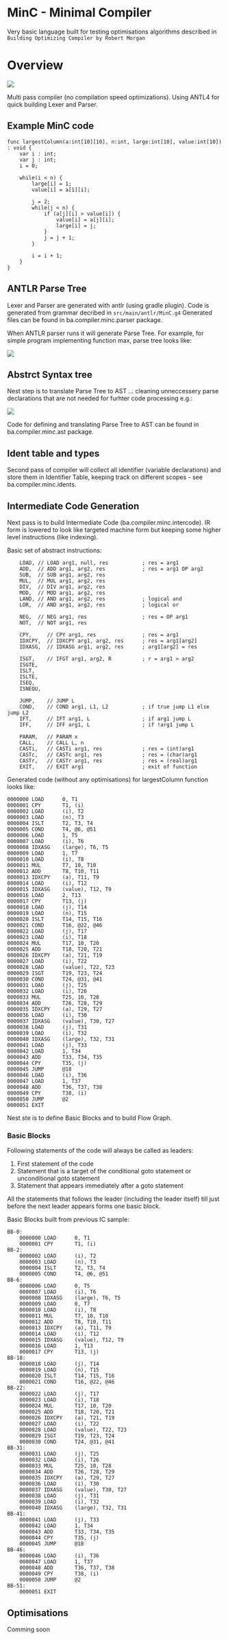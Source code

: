 # MinC - Minimal Compiler

Very basic language built for testing optimisations algorithms described in `Building Optimizing Compiler by Robert Morgan`


# Overview

<img src="https://raw.githubusercontent.com/zpasal/minc/master/assets/passes.png?sanitize=true&raw=true" />


Multi pass compiler (no compilation speed optimizations). Using ANTL4 for quick building Lexer and Parser.

## Example MinC code

```
func largestColumn(a:int[10][10], n:int, large:int[10], value:int[10]) : void {
    var i : int;
    var j : int;
    i = 0;

    while(i < n) {
        large[i] = 1;
        value[i] = a[1][i];

        j = 2;
        while(j < n) {
            if (a[j][i] > value[i]) {
                value[i] = a[j][i];
                large[i] = j;
            }
            j = j + 1;
        }

        i = i + 1;
    }
}
```


## ANTLR Parse Tree

Lexer and Parser are generated with antlr (using gradle plugin). Code is generated from grammar decribed in `src/main/antlr/MinC.g4` Generated files can be found in ba.compiler.minc.parser package. 

When ANTLR parser runs it will generate Parse Tree. For example, for simple program implementing function max, parse tree looks like: 

<img src="https://raw.githubusercontent.com/zpasal/minc/master/assets/parseTree.png?sanitize=true&raw=true" />

## Abstrct Syntax tree

Nest step is to translate Parse Tree to AST ... cleaning unneccessery parse declarations that are not needed for furhter code processing e.g.:

<img src="https://raw.githubusercontent.com/zpasal/minc/master/assets/parsetreeast.png?sanitize=true&raw=true" />

Code for defining and translating Parse Tree to AST can be found in ba.compiler.minc.ast package.

## Ident table and types

Second pass of compiler will collect all identifier (variable declarations) and store them in Identifier Table, keeping track on different scopes - see ba.compiler.minc.idents.

## Intermediate Code Generation

Next pass is to build Intermediate Code (ba.compiler.minc.intercode). IR form is lowered to look like targeted machine
form but keeping some higher level instructions (like indexing).

Basic set of abstract instructions:

```
    LOAD, // LOAD arg1, null, res           ; res = arg1
    ADD,  // ADD arg1, arg2, res            ; res = arg1 OP arg2
    SUB,  // SUB arg1, arg2, res
    MUL,  // MUL arg1, arg2, res
    DIV,  // DIV arg1, arg2, res
    MOD,  // MOD arg1, arg2, res
    LAND, // AND arg1, arg2, res            ; logical and
    LOR,  // AND arg1, arg2, res            ; logical or

    NEG,  // NEG arg1, res                  ; res = OP arg1
    NOT,  // NOT arg1, res

    CPY,     // CPY arg1, res               ; res = arg1
    IDXCPY,  // IDXCPY arg1, arg2, res      ; res = arg1[arg2]
    IDXASG,  // IDXASG arg1, arg2, res      ; arg1[arg2] = res

    ISGT,    // IFGT arg1, arg2, R          ; r = arg1 > arg2
    ISGTE,
    ISLT,
    ISLTE,
    ISEQ,
    ISNEQU,

    JUMP,    // JUMP L
    COND,    // COND arg1, L1, L2           ; if true jump L1 else jump L2
    IFT,     // IFT arg1, L                 ; if arg1 jump L
    IFF,     // IFF arg1, L                 ; if !arg1 jump L

    PARAM,   // PARAM x
    CALL,    // CALL L, n
    CASTi,   // CASTi arg1, res             ; res = (int)arg1
    CASTc,   // CASTc arg1, res             ; res = (char)arg1
    CASTr,   // CASTr arg1, res             ; res = (real)arg1
    EXIT,    // EXIT arg1                   ; exit of function
```

Generated code (without any optimisations) for largestColumn function looks like:

```
0000000 LOAD      0, T1
0000001 CPY       T1, (i)
0000002 LOAD      (i), T2
0000003 LOAD      (n), T3
0000004 ISLT      T2, T3, T4
0000005 COND      T4, @6, @51
0000006 LOAD      1, T5
0000007 LOAD      (i), T6
0000008 IDXASG    (large), T6, T5
0000009 LOAD      1, T7
0000010 LOAD      (i), T8
0000011 MUL       T7, 10, T10
0000012 ADD       T8, T10, T11
0000013 IDXCPY    (a), T11, T9
0000014 LOAD      (i), T12
0000015 IDXASG    (value), T12, T9
0000016 LOAD      2, T13
0000017 CPY       T13, (j)
0000018 LOAD      (j), T14
0000019 LOAD      (n), T15
0000020 ISLT      T14, T15, T16
0000021 COND      T16, @22, @46
0000022 LOAD      (j), T17
0000023 LOAD      (i), T18
0000024 MUL       T17, 10, T20
0000025 ADD       T18, T20, T21
0000026 IDXCPY    (a), T21, T19
0000027 LOAD      (i), T22
0000028 LOAD      (value), T22, T23
0000029 ISGT      T19, T23, T24
0000030 COND      T24, @31, @41
0000031 LOAD      (j), T25
0000032 LOAD      (i), T26
0000033 MUL       T25, 10, T28
0000034 ADD       T26, T28, T29
0000035 IDXCPY    (a), T29, T27
0000036 LOAD      (i), T30
0000037 IDXASG    (value), T30, T27
0000038 LOAD      (j), T31
0000039 LOAD      (i), T32
0000040 IDXASG    (large), T32, T31
0000041 LOAD      (j), T33
0000042 LOAD      1, T34
0000043 ADD       T33, T34, T35
0000044 CPY       T35, (j)
0000045 JUMP      @18
0000046 LOAD      (i), T36
0000047 LOAD      1, T37
0000048 ADD       T36, T37, T38
0000049 CPY       T38, (i)
0000050 JUMP      @2
0000051 EXIT
```

Nest ste is to define Basic Blocks and to build Flow Graph.

### Basic Blocks

Following statements of the code will always be called as leaders:

1. First statement of the code
2. Statement that is a target of the conditional goto statement or unconditional goto statement
3. Statement that appears immediately after a goto statement


All the statements that follows the leader (including the leader itself) till just before
the next leader appears forms one basic block.

Basic Blocks built from previous IC sample:

```
BB-0:
	0000000 LOAD      0, T1
	0000001 CPY       T1, (i)
BB-2:
	0000002 LOAD      (i), T2
	0000003 LOAD      (n), T3
	0000004 ISLT      T2, T3, T4
	0000005 COND      T4, @6, @51
BB-6:
	0000006 LOAD      0, T5
	0000007 LOAD      (i), T6
	0000008 IDXASG    (large), T6, T5
	0000009 LOAD      0, T7
	0000010 LOAD      (i), T8
	0000011 MUL       T7, 10, T10
	0000012 ADD       T8, T10, T11
	0000013 IDXCPY    (a), T11, T9
	0000014 LOAD      (i), T12
	0000015 IDXASG    (value), T12, T9
	0000016 LOAD      1, T13
	0000017 CPY       T13, (j)
BB-18:
	0000018 LOAD      (j), T14
	0000019 LOAD      (n), T15
	0000020 ISLT      T14, T15, T16
	0000021 COND      T16, @22, @46
BB-22:
	0000022 LOAD      (j), T17
	0000023 LOAD      (i), T18
	0000024 MUL       T17, 10, T20
	0000025 ADD       T18, T20, T21
	0000026 IDXCPY    (a), T21, T19
	0000027 LOAD      (i), T22
	0000028 LOAD      (value), T22, T23
	0000029 ISGT      T19, T23, T24
	0000030 COND      T24, @31, @41
BB-31:
	0000031 LOAD      (j), T25
	0000032 LOAD      (i), T26
	0000033 MUL       T25, 10, T28
	0000034 ADD       T26, T28, T29
	0000035 IDXCPY    (a), T29, T27
	0000036 LOAD      (i), T30
	0000037 IDXASG    (value), T30, T27
	0000038 LOAD      (j), T31
	0000039 LOAD      (i), T32
	0000040 IDXASG    (large), T32, T31
BB-41:
	0000041 LOAD      (j), T33
	0000042 LOAD      1, T34
	0000043 ADD       T33, T34, T35
	0000044 CPY       T35, (j)
	0000045 JUMP      @18
BB-46:
	0000046 LOAD      (i), T36
	0000047 LOAD      1, T37
	0000048 ADD       T36, T37, T38
	0000049 CPY       T38, (i)
	0000050 JUMP      @2
BB-51:
	0000051 EXIT
```


## Optimisations
Comming soon



